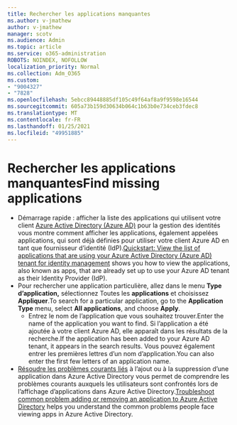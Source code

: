 ```yaml
---
title: Rechercher les applications manquantes
ms.author: v-jmathew
author: v-jmathew
manager: scotv
ms.audience: Admin
ms.topic: article
ms.service: o365-administration
ROBOTS: NOINDEX, NOFOLLOW
localization_priority: Normal
ms.collection: Adm_O365
ms.custom:
- "9004327"
- "7828"
ms.openlocfilehash: 5ebcc89448885df105c49f64af8a9f9598e16544
ms.sourcegitcommit: 605a73b159d30634b064c1b63b0e734ceb3fdec8
ms.translationtype: MT
ms.contentlocale: fr-FR
ms.lasthandoff: 01/25/2021
ms.locfileid: "49951885"
---
```

# <a name="find-missing-applications"></a><span data-ttu-id="6e576-102">Rechercher les applications manquantes</span><span class="sxs-lookup"><span data-stu-id="6e576-102">Find missing applications</span></span>

- <span data-ttu-id="6e576-103">Démarrage rapide : afficher la liste des applications qui utilisent votre client [Azure Active Directory (Azure AD)](https://docs.microsoft.com/azure/active-directory/manage-apps/view-applications-portal) pour la gestion des identités vous montre comment afficher les applications, également appelées applications, qui sont déjà définies pour utiliser votre client Azure AD en tant que fournisseur d’identité (IdP).</span><span class="sxs-lookup"><span data-stu-id="6e576-103">[Quickstart: View the list of applications that are using your Azure Active Directory (Azure AD) tenant for identity management](https://docs.microsoft.com/azure/active-directory/manage-apps/view-applications-portal) shows you how to view the applications, also known as apps, that are already set up to use your Azure AD tenant as their Identity Provider (IdP).</span></span>
- <span data-ttu-id="6e576-104">Pour rechercher une application particulière, allez dans le menu **Type d’application,** sélectionnez Toutes les **applications** et choisissez **Appliquer**.</span><span class="sxs-lookup"><span data-stu-id="6e576-104">To search for a particular application, go to the **Application Type** menu, select **All applications**, and choose **Apply**.</span></span>
  - <span data-ttu-id="6e576-105">Entrez le nom de l’application que vous souhaitez trouver.</span><span class="sxs-lookup"><span data-stu-id="6e576-105">Enter the name of the application you want to find.</span></span> <span data-ttu-id="6e576-106">Si l’application a été ajoutée à votre client Azure AD, elle apparaît dans les résultats de la recherche.</span><span class="sxs-lookup"><span data-stu-id="6e576-106">If the application has been added to your Azure AD tenant, it appears in the search results.</span></span> <span data-ttu-id="6e576-107">Vous pouvez également entrer les premières lettres d’un nom d’application.</span><span class="sxs-lookup"><span data-stu-id="6e576-107">You can also enter the first few letters of an application name.</span></span>
- <span data-ttu-id="6e576-108">[Résoudre les problèmes courants liés](https://docs.microsoft.com/azure/active-directory/manage-apps/troubleshoot-adding-apps) à l’ajout ou à la suppression d’une application dans Azure Active Directory vous permet de comprendre les problèmes courants auxquels les utilisateurs sont confrontés lors de l’affichage d’applications dans Azure Active Directory.</span><span class="sxs-lookup"><span data-stu-id="6e576-108">[Troubleshoot common problem adding or removing an application to Azure Active Directory](https://docs.microsoft.com/azure/active-directory/manage-apps/troubleshoot-adding-apps) helps you understand the common problems people face viewing apps in Azure Active Directory.</span></span>
